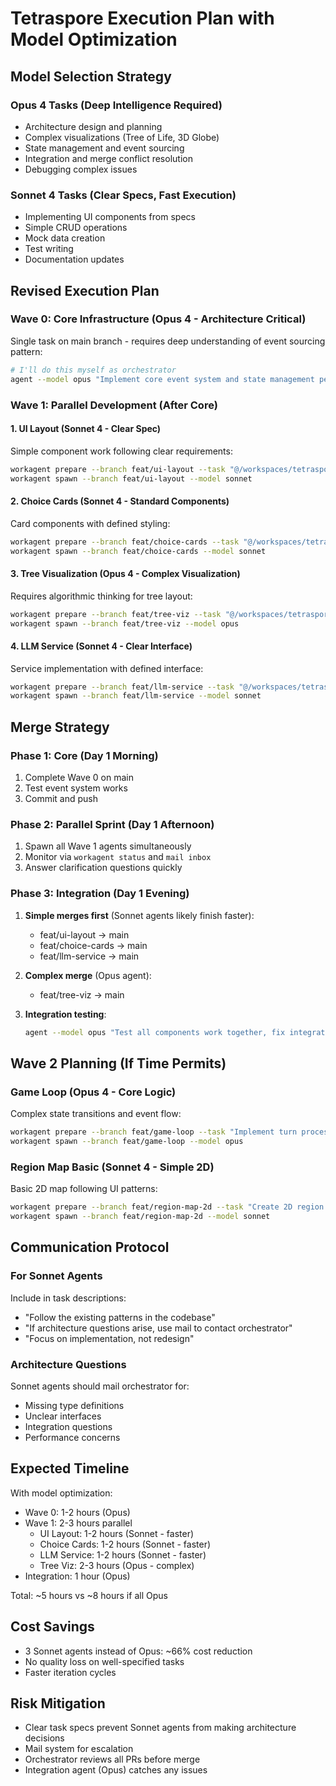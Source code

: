# Tetraspore Execution Plan with Model Optimization

## Model Selection Strategy

### Opus 4 Tasks (Deep Intelligence Required)
- Architecture design and planning
- Complex visualizations (Tree of Life, 3D Globe)
- State management and event sourcing
- Integration and merge conflict resolution
- Debugging complex issues

### Sonnet 4 Tasks (Clear Specs, Fast Execution)
- Implementing UI components from specs
- Simple CRUD operations
- Mock data creation
- Test writing
- Documentation updates

## Revised Execution Plan

### Wave 0: Core Infrastructure (**Opus 4** - Architecture Critical)
Single task on main branch - requires deep understanding of event sourcing pattern:
```bash
# I'll do this myself as orchestrator
agent --model opus "Implement core event system and state management per TASK_WAVE0_CORE.md"
```

### Wave 1: Parallel Development (After Core)

#### 1. UI Layout (**Sonnet 4** - Clear Spec)
Simple component work following clear requirements:
```bash
workagent prepare --branch feat/ui-layout --task "@/workspaces/tetraspore/TASK_WAVE1_UI_LAYOUT.md"
workagent spawn --branch feat/ui-layout --model sonnet
```

#### 2. Choice Cards (**Sonnet 4** - Standard Components)
Card components with defined styling:
```bash
workagent prepare --branch feat/choice-cards --task "@/workspaces/tetraspore/TASK_WAVE1_CHOICE_CARDS.md"
workagent spawn --branch feat/choice-cards --model sonnet
```

#### 3. Tree Visualization (**Opus 4** - Complex Visualization)
Requires algorithmic thinking for tree layout:
```bash
workagent prepare --branch feat/tree-viz --task "@/workspaces/tetraspore/TASK_WAVE1_TREE_VIZ.md"
workagent spawn --branch feat/tree-viz --model opus
```

#### 4. LLM Service (**Sonnet 4** - Clear Interface)
Service implementation with defined interface:
```bash
workagent prepare --branch feat/llm-service --task "@/workspaces/tetraspore/TASK_WAVE1_LLM_SERVICE.md"
workagent spawn --branch feat/llm-service --model sonnet
```

## Merge Strategy

### Phase 1: Core (Day 1 Morning)
1. Complete Wave 0 on main
2. Test event system works
3. Commit and push

### Phase 2: Parallel Sprint (Day 1 Afternoon)
1. Spawn all Wave 1 agents simultaneously
2. Monitor via `workagent status` and `mail inbox`
3. Answer clarification questions quickly

### Phase 3: Integration (Day 1 Evening)
1. **Simple merges first** (Sonnet agents likely finish faster):
   - feat/ui-layout → main
   - feat/choice-cards → main
   - feat/llm-service → main

2. **Complex merge** (Opus agent):
   - feat/tree-viz → main

3. **Integration testing**:
   ```bash
   agent --model opus "Test all components work together, fix integration issues"
   ```

## Wave 2 Planning (If Time Permits)

### Game Loop (**Opus 4** - Core Logic)
Complex state transitions and event flow:
```bash
workagent prepare --branch feat/game-loop --task "Implement turn processing and event generation"
workagent spawn --branch feat/game-loop --model opus
```

### Region Map Basic (**Sonnet 4** - Simple 2D)
Basic 2D map following UI patterns:
```bash
workagent prepare --branch feat/region-map-2d --task "Create 2D region map placeholder"
workagent spawn --branch feat/region-map-2d --model sonnet
```

## Communication Protocol

### For Sonnet Agents
Include in task descriptions:
- "Follow the existing patterns in the codebase"
- "If architecture questions arise, use mail to contact orchestrator"
- "Focus on implementation, not redesign"

### Architecture Questions
Sonnet agents should mail orchestrator for:
- Missing type definitions
- Unclear interfaces
- Integration questions
- Performance concerns

## Expected Timeline

With model optimization:
- Wave 0: 1-2 hours (Opus)
- Wave 1: 2-3 hours parallel
  - UI Layout: 1-2 hours (Sonnet - faster)
  - Choice Cards: 1-2 hours (Sonnet - faster)
  - LLM Service: 1-2 hours (Sonnet - faster)
  - Tree Viz: 2-3 hours (Opus - complex)
- Integration: 1 hour (Opus)

Total: ~5 hours vs ~8 hours if all Opus

## Cost Savings
- 3 Sonnet agents instead of Opus: ~66% cost reduction
- No quality loss on well-specified tasks
- Faster iteration cycles

## Risk Mitigation
- Clear task specs prevent Sonnet agents from making architecture decisions
- Mail system for escalation
- Orchestrator reviews all PRs before merge
- Integration agent (Opus) catches any issues